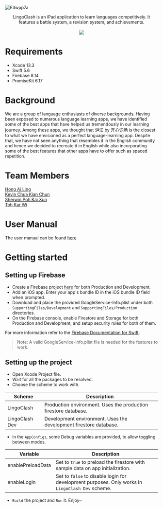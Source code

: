 <p align="center">
  
  ![E3wpp7a](https://user-images.githubusercontent.com/24221801/163687599-ab8ebd9b-f19d-4c26-9d84-3127cb85527b.png)
  
  <p align="center">
    LingoClash is an iPad application to learn languages competitively. It features a battle system, a revision system, and achievements.
    <br>
    <br>
    <img src="https://github.com/LingoClash/LingoClash/actions/workflows/Testing.yml/badge.svg" />
  </p>
</p>

# Requirements

- Xcode 13.3
- Swift 5.6
- Firebase 8.14
- PromiseKit 6.17

# Background

We are a group of language enthusiasts of diverse backgrounds. Having been exposed to numerous language learning apps, we have identified some of the best apps that have helped us tremendously in our learning journey.
Among these apps, we thought that 沪江 by 开心词场 is the closest to what we have envisioned as a perfect language-learning app. Despite that, we have not seen anything that resembles it in the English community and hence we decided to recreate it in English while also incorporating some of the best features that other apps have to offer such as spaced repetition.

# Team Members

[Hong Ai Ling](https://github.com/ailing35)  
[Kevin Chua Kian Chun](https://github.com/kevinchua6)  
[Sherwin Poh Kai Xun](https://github.com/sherrpass)  
[Toh Kar Wi](https://github.com/CrownKira)

# User Manual

The user manual can be found [here](https://www.notion.so/kyletoh/User-Manual-5df7eb411366419c9803ab0c4bcc6511)

# Getting started

## Setting up Firebase

- Create a Firebase project [here](https://console.firebase.google.com/u/0/) for both Production and Development.
- Add an iOS app. Enter your app's bundle ID in the iOS bundle ID field when prompted.
- Download and place the provided GoogleService-Info.plist under both `SupportingFiles/Development` and `SupportingFiles/Production` directories.
- On the Firebase console, enable Firestore and Storage for both Production and Development, and setup security rules for both of them.

For more information refer to the [Firebase Documentation for Swift](https://firebase.google.com/docs/ios/setup).

> Note: A valid GoogleService-Info.plist file is needed for the features to work.

## Setting up the project

- Open Xcode Project file.
- Wait for all the packages to be resolved.
- Choose the scheme to work with.

<div align="center">
  
| Scheme  | Description |
| ------------- | ------------- |
| LingoClash  | Production environment. Uses the production firestore database.  |
| LingoClash Dev  | Development environment. Uses the development firestore database.  |
 
</div>
  
- In the `AppConfigs`, some Debug variables are provided, to allow toggling between modes.

<div align="center">
  
| Variable  | Description |
| ------------- | ------------- |
| enablePreloadData  | Set to `true` to preload the firestore with sample data on app initialization.  |
| enableLogin  | Set to `false` to disable login for development purposes. Only works in `LingoClash Dev` scheme.  |
  
</div>

- `Build` the project and `Run` it. Enjoy~
